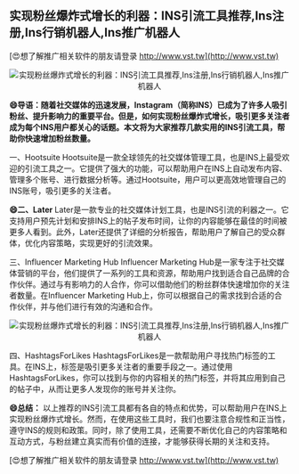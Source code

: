 ## **实现粉丝爆炸式增长的利器：INS引流工具推荐,Ins注册,Ins行销机器人,Ins推广机器人**

[😍想了解推广相关软件的朋友请登录 http://www.vst.tw](http://www.vst.tw)

 <center><img src="https://vst.tw/MP4/tuiguang/png/8.png" alt="实现粉丝爆炸式增长的利器：INS引流工具推荐,Ins注册,Ins行销机器人,Ins推广机器人"></center>

**😄导语：随着社交媒体的迅速发展，Instagram（简称INS）已成为了许多人吸引粉丝、提升影响力的重要平台。但是，如何实现粉丝爆炸式增长，吸引更多关注者成为每个INS用户都关心的话题。本文将为大家推荐几款实用的INS引流工具，帮助你快速增加粉丝数量。**

一、Hootsuite
Hootsuite是一款全球领先的社交媒体管理工具，也是INS上最受欢迎的引流工具之一。它提供了强大的功能，可以帮助用户在INS上自动发布内容、管理多个账号、进行数据分析等。通过Hootsuite，用户可以更高效地管理自己的INS账号，吸引更多的关注者。

**😄二、Later**
Later是一款专业的社交媒体计划工具，也是INS引流的利器之一。它支持用户预先计划和安排INS上的帖子发布时间，让你的内容能够在最佳的时间被更多人看到。此外，Later还提供了详细的分析报告，帮助用户了解自己的受众群体，优化内容策略，实现更好的引流效果。

三、Influencer Marketing Hub
Influencer Marketing Hub是一家专注于社交媒体营销的平台，他们提供了一系列的工具和资源，帮助用户找到适合自己品牌的合作伙伴。通过与有影响力的人合作，你可以借助他们的粉丝群体快速增加你的关注者数量。在Influencer Marketing Hub上，你可以根据自己的需求找到合适的合作伙伴，并与他们进行有效的沟通和合作。

 <center><img src="https://vst.tw/MP4/tuiguang/png/1.png" alt="实现粉丝爆炸式增长的利器：INS引流工具推荐,Ins注册,Ins行销机器人,Ins推广机器人"></center>

四、HashtagsForLikes
HashtagsForLikes是一款帮助用户寻找热门标签的工具。在INS上，标签是吸引更多关注者的重要手段之一。通过使用HashtagsForLikes，你可以找到与你的内容相关的热门标签，并将其应用到自己的帖子中，从而让更多人发现你的账号并关注你。

**😄总结：**
以上推荐的INS引流工具都有各自的特点和优势，可以帮助用户在INS上实现粉丝爆炸式增长。然而，在使用这些工具时，我们也要注意合规性和正当性，遵守INS的规则和政策。同时，除了使用工具，还需要不断优化自己的内容策略和互动方式，与粉丝建立真实而有价值的连接，才能够获得长期的关注和支持。

[😍想了解推广相关软件的朋友请登录 http://www.vst.tw](http://www.vst.tw)



